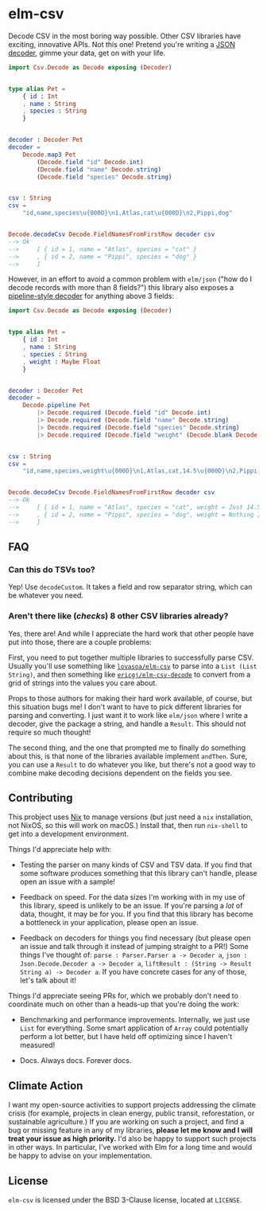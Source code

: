 # elm-csv

Decode CSV in the most boring way possible.
Other CSV libraries have exciting, innovative APIs.
Not this one!
Pretend you're writing a [JSON decoder](https://package.elm-lang.org/packages/elm/json/latest/), gimme your data, get on with your life.

```elm
import Csv.Decode as Decode exposing (Decoder)


type alias Pet =
    { id : Int
    , name : String
    , species : String
    }


decoder : Decoder Pet
decoder =
    Decode.map3 Pet
        (Decode.field "id" Decode.int)
        (Decode.field "name" Decode.string)
        (Decode.field "species" Decode.string)


csv : String
csv =
    "id,name,species\u{000D}\n1,Atlas,cat\u{000D}\n2,Pippi,dog"


Decode.decodeCsv Decode.FieldNamesFromFirstRow decoder csv
--> Ok
-->     [ { id = 1, name = "Atlas", species = "cat" }
-->     , { id = 2, name = "Pippi", species = "dog" }
-->     ]
```

However, in an effort to avoid a common problem with `elm/json` ("how do I decode records with more than 8 fields?") this library also exposes a [pipeline-style decoder](https://package.elm-lang.org/packages/NoRedInk/elm-json-decode-pipeline/latest/) for anything above 3 fields:

```elm
import Csv.Decode as Decode exposing (Decoder)


type alias Pet =
    { id : Int
    , name : String
    , species : String
    , weight : Maybe Float
    }


decoder : Decoder Pet
decoder =
    Decode.pipeline Pet
        |> Decode.required (Decode.field "id" Decode.int)
        |> Decode.required (Decode.field "name" Decode.string)
        |> Decode.required (Decode.field "species" Decode.string)
        |> Decode.required (Decode.field "weight" (Decode.blank Decode.float))


csv : String
csv =
    "id,name,species,weight\u{000D}\n1,Atlas,cat,14.5\u{000D}\n2,Pippi,dog,"


Decode.decodeCsv Decode.FieldNamesFromFirstRow decoder csv
--> Ok
-->     [ { id = 1, name = "Atlas", species = "cat", weight = Just 14.5 }
-->     , { id = 2, name = "Pippi", species = "dog", weight = Nothing }
-->     ]
```

## FAQ

### Can this do TSVs too?

Yep!
Use `decodeCustom`.
It takes a field and row separator string, which can be whatever you need.

### Aren't there like (*checks*) 8 other CSV libraries already?

Yes, there are!
And while I appreciate the hard work that other people have put into those, there are a couple problems:

First, you need to put together multiple libraries to successfully parse CSV.
Usually you'll use something like [`lovasoa/elm-csv`](https://package.elm-lang.org/packages/lovasoa/elm-csv/latest/) to parse into a `List (List String)`, and then something like [`ericgj/elm-csv-decode`](https://package.elm-lang.org/packages/ericgj/elm-csv-decode/latest/) to convert from a grid of strings into the values you care about.

Props to those authors for making their hard work available, of course, but this situation bugs me!
I don't want to have to pick different libraries for parsing and converting.
I just want it to work like `elm/json` where I write a decoder, give the package a string, and handle a `Result`.
This should not require so much thought!

The second thing, and the one that prompted me to finally do something about this, is that none of the libraries available implement `andThen`.
Sure, you can use a `Result` to do whatever you like, but there's not a good way to combine make decoding decisions dependent on the fields you see.

## Contributing

This probject uses [Nix](https://nixos.org/download.html) to manage versions (but just need a `nix` installation, not NixOS, so this will work on macOS.)
Install that, then run `nix-shell` to get into a development environment.

Things I'd appreciate help with:

- Testing the parser on many kinds of CSV and TSV data.
  If you find that some software produces something that this library can't handle, please open an issue with a sample!

- Feedback on speed.
  For the data sizes I'm working with in my use of this library, speed is unlikely to be an issue.
  If you're parsing a *lot* of data, thought, it may be for you.
  If you find that this library has become a bottleneck in your application, please open an issue.

- Feedback on decoders for things you find necessary (but please open an issue and talk through it instead of jumping straight to a PR!)
  Some things I've thought of: `parse : Parser.Parser a -> Decoder a`, `json : Json.Decode.Decoder a -> Decoder a`, `liftResult : (String -> Result String a) -> Decoder a`.
  If you have concrete cases for any of those, let's talk about it!

Things I'd appreciate seeing PRs for, which we probably don't need to coordinate much on other than a heads-up that you're doing the work:

- Benchmarking and performance improvements.
  Internally, we just use `List` for everything.
  Some smart application of `Array` could potentially perform a lot better, but I have held off optimizing since I haven't measured!

- Docs.
  Always docs.
  Forever docs.

## Climate Action

I want my open-source activities to support projects addressing the climate crisis (for example, projects in clean energy, public transit, reforestation, or sustainable agriculture.)
If you are working on such a project, and find a bug or missing feature in any of my libraries, **please let me know and I will treat your issue as high priority.**
I'd also be happy to support such projects in other ways.
In particular, I've worked with Elm for a long time and would be happy to advise on your implementation.

## License

`elm-csv` is licensed under the BSD 3-Clause license, located at `LICENSE`.
